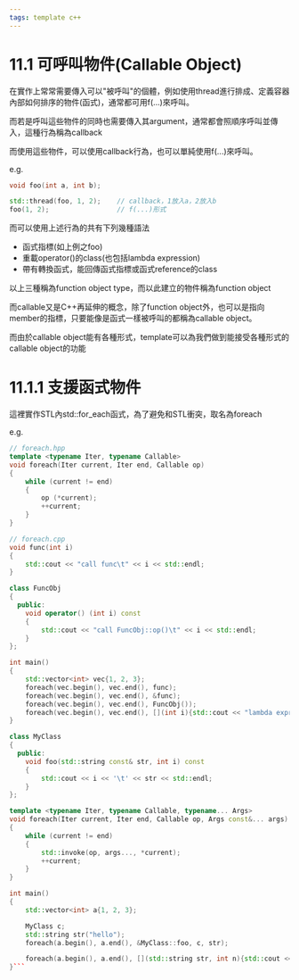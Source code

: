 ```yaml
---
tags: template c++
---
```


# 11.1 可呼叫物件(Callable Object)
在實作上常常需要傳入可以"被呼叫"的個體，例如使用thread進行排成、定義容器內部如何排序的物件(函式)，通常都可用f(...)來呼叫。

而若是呼叫這些物件的同時也需要傳入其argument，通常都會照順序呼叫並傳入，這種行為稱為callback

而使用這些物件，可以使用callback行為，也可以單純使用f(...)來呼叫。

e.g.
```cpp
void foo(int a, int b);

std::thread(foo, 1, 2);    // callback，1放入a，2放入b
foo(1, 2);                 // f(...)形式
```

而可以使用上述行為的共有下列幾種語法
- 函式指標(如上例之foo)
- 重載operator()的class(也包括lambda expression)
- 帶有轉換函式，能回傳函式指標或函式reference的class

以上三種稱為function object type，而以此建立的物件稱為function object

而callable又是C++再延伸的概念，除了function object外，也可以是指向member的指標，只要能像是函式一樣被呼叫的都稱為callable object。

而由於callable object能有各種形式，template可以為我們做到能接受各種形式的callable object的功能

# 11.1.1 支援函式物件
這裡實作STL內std::for_each函式，為了避免和STL衝突，取名為foreach

e.g.
```cpp
// foreach.hpp
template <typename Iter, typename Callable>
void foreach(Iter current, Iter end, Callable op)
{
    while (current != end)
    {
        op (*current);
        ++current;
    }
}

// foreach.cpp
void func(int i)
{
    std::cout << "call func\t" << i << std::endl;
}

class FuncObj
{
  public:
    void operator() (int i) const
    {
        std::cout << "call FuncObj::op()\t" << i << std::endl;
    }
};

int main()
{
    std::vector<int> vec{1, 2, 3};
    foreach(vec.begin(), vec.end(), func);
    foreach(vec.begin(), vec.end(), &func);
    foreach(vec.begin(), vec.end(), FuncObj());
    foreach(vec.begin(), vec.end(), [](int i){std::cout << "lambda expression\t" << i << std::endl;});
}
```

```cpp
class MyClass
{
  public:
    void foo(std::string const& str, int i) const
    {
        std::cout << i << '\t' << str << std::endl;
    }
};

template <typename Iter, typename Callable, typename... Args>
void foreach(Iter current, Iter end, Callable op, Args const&... args)
{
    while (current != end)
    {
        std::invoke(op, args..., *current);
        ++current;
    }
}

int main()
{
    std::vector<int> a{1, 2, 3};

    MyClass c;
    std::string str("hello");
    foreach(a.begin(), a.end(), &MyClass::foo, c, str);

    foreach(a.begin(), a.end(), [](std::string str, int n){std::cout << n << '\t' << str << std::endl;}, "hi");
}```